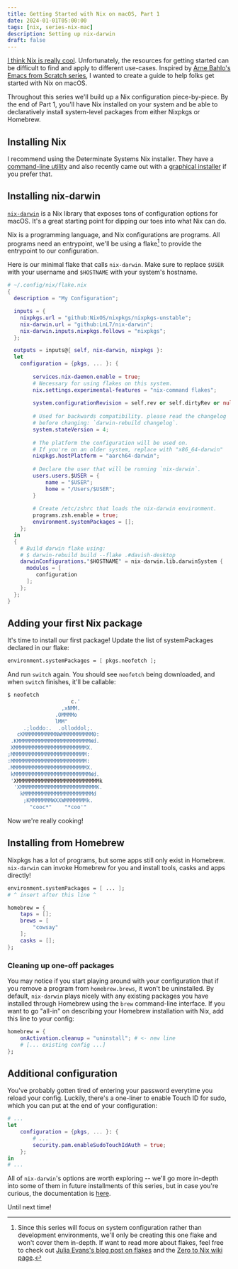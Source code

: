 ```yaml
---
title: Getting Started with Nix on macOS, Part 1
date: 2024-01-01T05:00:00
tags: [nix, series-nix-mac]
description: Setting up nix-darwin
draft: false
---
```


[I think Nix is really cool](https://davi.sh/blog/2023/12/what-i-like-about-nix/). Unfortunately,
the resources for getting started can be difficult to find and apply to different
use-cases. Inspired by [Arne Bahlo's Emacs from Scratch
series](https://arne.me/articles/emacs-from-scratch-part-one-foundations), I wanted to create a
guide to help folks get started with Nix on macOS.

Throughout this series we'll build up a Nix configuration piece-by-piece. By the end of Part 1,
you'll have Nix installed on your system and be able to declaratively install system-level packages
from either Nixpkgs or Homebrew.

## Installing Nix
I recommend using the Determinate Systems Nix installer. They have a [command-line
utility](https://github.com/DeterminateSystems/nix-installer) and also recently came out with a
[graphical installer](https://determinate.systems/posts/graphical-nix-installer) if you prefer that.

## Installing nix-darwin
[`nix-darwin`](https://github.com/LnL7/nix-darwin) is a Nix library that exposes tons of
configuration options for macOS. It's a great starting point for dipping our toes into what Nix can do. 

Nix is a programming language, and Nix configurations are programs.
All programs need an entrypoint, we'll be using a flake[^1] to provide the entrypoint to our configuration.

[^1]: Since this series will focus on system configuration rather than development environments,
    we'll only be creating this one flake and won't cover them in-depth. If want to read more about
    flakes, feel free to check out [Julia Evans's blog post on
    flakes](https://jvns.ca/blog/2023/11/11/notes-on-nix-flakes/) and the [Zero to Nix wiki
    page](https://zero-to-nix.com/concepts/flakes).
    
Here is our minimal flake that calls `nix-darwin`. Make sure to replace `$USER` with your username
and `$HOSTNAME` with your system's hostname.
    
```nix
# ~/.config/nix/flake.nix
{
  description = "My Configuration";

  inputs = {
    nixpkgs.url = "github:NixOS/nixpkgs/nixpkgs-unstable";
    nix-darwin.url = "github:LnL7/nix-darwin";
    nix-darwin.inputs.nixpkgs.follows = "nixpkgs";
  };

  outputs = inputs@{ self, nix-darwin, nixpkgs }:
  let
    configuration = {pkgs, ... }: {
        
        services.nix-daemon.enable = true;
        # Necessary for using flakes on this system.
        nix.settings.experimental-features = "nix-command flakes";
        
        system.configurationRevision = self.rev or self.dirtyRev or null;
        
        # Used for backwards compatibility. please read the changelog 
        # before changing: `darwin-rebuild changelog`.
        system.stateVersion = 4;
        
        # The platform the configuration will be used on.
        # If you're on an older system, replace with "x86_64-darwin"
        nixpkgs.hostPlatform = "aarch64-darwin"; 
        
        # Declare the user that will be running `nix-darwin`.
        users.users.$USER = {
            name = "$USER";
            home = "/Users/$USER";
        }
        
        # Create /etc/zshrc that loads the nix-darwin environment. 
        programs.zsh.enable = true;
        environment.systemPackages = [];
    };
  in
  {
    # Build darwin flake using:
    # $ darwin-rebuild build --flake .#davish-desktop
    darwinConfigurations."$HOSTNAME" = nix-darwin.lib.darwinSystem {
      modules = [ 
         configuration
      ];
    };
  };
}
```

## Adding your first Nix package

It's time to install our first package! Update the list of systemPackages declared in our flake:

```nix
environment.systemPackages = [ pkgs.neofetch ];
```

And run `switch` again. You should see `neofetch` being downloaded, and when `switch` finishes, it'll be callable:
```bash
$ neofetch
                    c.'
                 ,xNMM.
               .OMMMMo
               lMM"
     .;loddo:.  .olloddol;.
   cKMMMMMMMMMMNWMMMMMMMMMM0:
 .KMMMMMMMMMMMMMMMMMMMMMMMWd.
 XMMMMMMMMMMMMMMMMMMMMMMMX.
;MMMMMMMMMMMMMMMMMMMMMMMM:
:MMMMMMMMMMMMMMMMMMMMMMMM:
.MMMMMMMMMMMMMMMMMMMMMMMMX.
 kMMMMMMMMMMMMMMMMMMMMMMMMWd.
 'XMMMMMMMMMMMMMMMMMMMMMMMMMMk
  'XMMMMMMMMMMMMMMMMMMMMMMMMK.
    kMMMMMMMMMMMMMMMMMMMMMMd
     ;KMMMMMMMWXXWMMMMMMMk.
       "cooc*"    "*coo'"
```

Now we're really cooking!

## Installing from Homebrew
Nixpkgs has a lot of programs, but some apps still only exist in Homebrew. `nix-darwin` can invoke Homebrew for you and install tools, casks and apps directly!

```nix
environment.systemPackages = [ ... ];
# ^ insert after this line ^ 

homebrew = {
    taps = [];
    brews = [
        "cowsay"
    ];
    casks = [];
};
```

### Cleaning up one-off packages

You may notice if you start playing around with your configuration that if you remove a program from `homebrew.brews`, it won't be uninstalled. By default, `nix-darwin` plays nicely with any existing packages you have installed through Homebrew using the `brew` command-line interface. If you want to go "all-in" on describing your Homebrew installation with Nix, add this line to your config:

```nix
homebrew = {
    onActivation.cleanup = "uninstall"; # <- new line
    # [... existing config ...]
};
```

## Additional configuration ##

You've probably gotten tired of entering your password everytime you reload your config. Luckily, there's a one-liner to enable Touch ID for sudo, which you can put at the end of your configuration:
```nix
# ...
let
    configuration = {pkgs, ... }: {
        # ...
        security.pam.enableSudoTouchIdAuth = true;
    }; 
in
# ...
```

All of `nix-darwin`'s options are worth exploring -- we'll go more in-depth into some of them in future installments of this series, but in case you're curious, the documentation is [here](https://daiderd.com/nix-darwin/manual/index.html).

Until next time!

